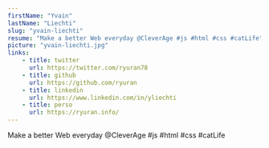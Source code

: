 ```yaml
---
firstName: "Yvain"
lastName: "Liechti"
slug: "yvain-liechti"
resume: "Make a better Web everyday @CleverAge #js #html #css #catLife"
picture: "yvain-liechti.jpg"
links:
    - title: twitter
      url: https://twitter.com/ryuran78
    - title: github
      url: https://github.com/ryuran
    - title: linkedin
      url: https://www.linkedin.com/in/yliechti
    - title: perso
      url: https://ryuran.info/
---
```


Make a better Web everyday @CleverAge #js #html #css #catLife
